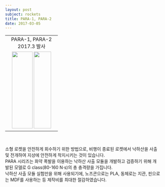 ```yaml
---
layout: post
subject: rockets
title: PARA-1, PARA-2
date: 2017-03-05
---
```

<table style="width:700px"><tr>
<td width="155" align="center">PARA-1, PARA-2<br/>2017.3 발사</td>

</tr><tr>
<td width="155" align="center">
<img src="https://github.com/hsb6350/hanaro.github.io/blob/master/assets/acts/para1.JPG?raw=true" width="67" height="250"/>
<img src="https://github.com/hsb6350/hanaro.github.io/blob/master/assets/acts/para2.JPG?raw=true" width="56" height="250"/></td>

</tr></table><br/>

소형 로켓을 안전하게 회수하기 위한 방법으로, 비행이 종료된 로켓에서 낙하산을 사출 및 전개하여 지상에 안전하게 착지시키는 것이 있습니다.<br/>
PARA 시리즈는 화약 폭발을 이용하는 낙하산 사출 모듈을 개발하고 검증하기 위해 개발된 모델로 G class(80-160 N·s)의 총 충격량을 가집니다.<br/>
낙하산 사출 모듈 실험만을 위해 사용되기에, 노즈콘으로는 PLA, 동체로는 지관, 핀으로는 MDF를 사용하는 등 제작비를 최대한 절감하였습니다.<br/>

